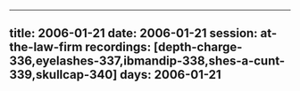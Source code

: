 
---
title: 2006-01-21
date:  2006-01-21
session: at-the-law-firm
recordings: [depth-charge-336,eyelashes-337,ibmandip-338,shes-a-cunt-339,skullcap-340]
days: 2006-01-21
---

